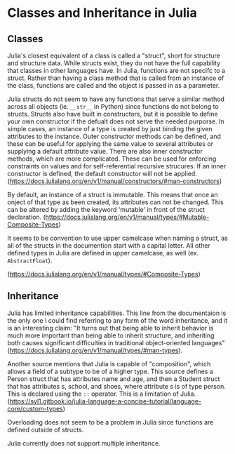 # Classes and Inheritance in Julia

## Classes

Julia's closest equivalent of a class is called a "struct", short for structure and structure data. While structs exist, they do not have the full capability that classes in other languages have. In Julia, functions are not specifc to a struct. Rather than having a class method that is called from an instance of the class, functions are called and the object is passed in as a parameter. 

Julia structs do not seem to have any functions that serve a similar method across all objects (ie. `__str__` in Python) since functions do not belong to structs. Structs also have built in constructors, but it is possible to define your own constructor if the defualt does not serve the needed purporse. In simple cases, an instance of a type is created by just binding the given attributes to the instance. Outer constructor methods can be defined, and these can be useful for applying the same value to several attributes or supplying a default attribute value. There are also inner constructor methods, which are more complicated. These can be used for enforcing constraints on values and for self-referential recursive strucures. If an inner constructor is defined, the default constructor will not be applied. (https://docs.julialang.org/en/v1/manual/constructors/#man-constructors)

By default, an instance of a struct is immutable. This means that once an onject of that type as been created, its attributes can not be changed. This can be altered by adding the keyword 'mutable' in front of the struct declaration. (https://docs.julialang.org/en/v1/manual/types/#Mutable-Composite-Types)

It seems to be convention to use upper camelcase when naming a struct, as all of the structs in the documention start with a capital letter. All other defined types in Julia are defined in upper camelcase, as well (ex. `AbstractFloat`).

(https://docs.julialang.org/en/v1/manual/types/#Composite-Types)

## Inheritance

Julia has limited inheritance capabilities. This line from the documentaion is the only one I could find referring to any form of the word inheritance, and it is an interesting claim: "It turns out that being able to inherit behavior is much more important than being able to inherit structure, and inheriting both causes significant difficulties in traditional object-oriented languages" (https://docs.julialang.org/en/v1/manual/types/#man-types).

Another source mentions that Julia is capable of "composition", which allows a field of a subtype to be of a higher type. This source defines a Person struct that has attributes name and age, and then a Student struct that has attributes s, school, and shoes, where attribute s is of type person. This is declared using the `::` operator. This is a limitation of Julia. (https://syl1.gitbook.io/julia-language-a-concise-tutorial/language-core/custom-types)

Overloading does not seem to be a problem in Julia since functions are defined outside of structs. 

Julia currently does not support multiple inheritance. 

